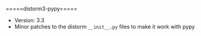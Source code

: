 =====distorm3-pypy=====
*	Version: 3.3
*	Minor patches to the distorm `__init__.py` files to make it work with pypy
		
